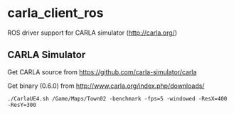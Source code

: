 # carla_client_ros
ROS driver support for CARLA simulator (http://carla.org/)

## CARLA Simulator
Get CARLA source from https://github.com/carla-simulator/carla

Get binary (0.6.0) from http://www.carla.org/index.php/downloads/

```
./CarlaUE4.sh /Game/Maps/Town02 -benchmark -fps=5 -windowed -ResX=400 -ResY=300
```

